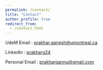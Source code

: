 ```yaml
---
permalink: /contact/
title: "Contact"
author_profile: true
redirect_from:
  - /contact.html
---
```


UdeM Email : [prakhar.ganesh@umontreal.ca](mailto:prakhar.ganesh@umontreal.ca)

LinkedIn : [prakharg24](https://www.linkedin.com/in/prakharg24/)

Personal Email : [prakhargannu@gmail.com](mailto:prakhargannu@gmail.com)

<!-- Phone : (+65)-98131519 -->
